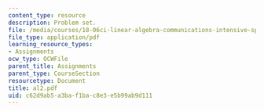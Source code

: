 ```yaml
---
content_type: resource
description: Problem set.
file: /media/courses/18-06ci-linear-algebra-communications-intensive-spring-2004/c62d9ab5a3baf1bac8e3e5b99ab9d111_al2.pdf
file_type: application/pdf
learning_resource_types:
- Assignments
ocw_type: OCWFile
parent_title: Assignments
parent_type: CourseSection
resourcetype: Document
title: al2.pdf
uid: c62d9ab5-a3ba-f1ba-c8e3-e5b99ab9d111
---
```

